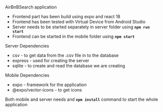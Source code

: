 AirBnBSearch application

- Frontend part has been build using expo and react 18
- Frontend has been tested with Virtual Device from Android Studio
- Server needs to be started separately in server folder using **`npm run start`**
- Frontend can be started in the mobile folder using **`npm start`**

Server Dependencies
- csv - to get data from the .csv file in to the database
- express - used for creating the server
- sqlite - to create and read the database we are creating

Mobile Dependencies
- expo - framework for the application
- @expo/vector-icons - to get icons

Both mobile and server needs and **`npm install`** command to start the whole application
